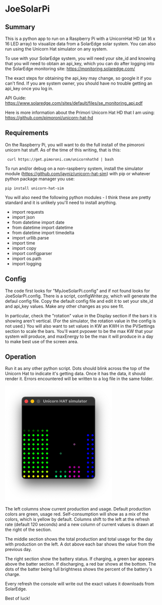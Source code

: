 # JoeSolarPi

## Summary

This is a python app to run on a Raspberry Pi with a UnicornHat HD (at 16 x 16 LED array) to visualize data from a SolarEdge solar system. You can also run using the Unicorn Hat simulator on any system.

To use with your SolarEdge system, you will need your site_id and knowing that you will need to obtain an api_key, which you can do after logging into the SolarEdge monitoring site: https://monitoring.solaredge.com/

The exact steps for obtaining the api_key may change, so google it if you can't find. If you are system owner, you should have no trouble getting an api_key once you log in.

API Guide: https://www.solaredge.com/sites/default/files/se_monitoring_api.pdf

Here is more information about the Primori Unicorn Hat HD that I am using: https://github.com/pimoroni/unicorn-hat-hd

## Requirements
On the Raspberry Pi, you will want to do the full install of the pimoroni unicorn hat stuff. As of the time of this writing, that is this:

```
 curl https://get.pimoroni.com/unicornhathd | bash
```

To run and/or debug on a non-raspberry system, install the simulator module (https://github.com/jayniz/unicorn-hat-sim) with pip or whatever python package manager you use:
```
pip install unicorn-hat-sim
```

You will also need the following python modules - I think these are pretty standard and it is unlikely you'll need to install anything.

- import requests
- import json
- from datetime import date
- from datetime import datetime
- from datetime import timedelta
- import urllib.parse
- import time
- import copy
- import configparser
- import os.path
- import logging

## Config
The code first looks for "MyJoeSolarPi.config" and if not found looks for JoeSolarPi.config. There is a script, configWriter.py, which will generate the defaul config file. Copy the default config file and edit it to set your site_id and api_key values. Make any other changes as you see fit.

In particular, check the "rotation" value in the Display section if the bars it is showing aren't vertical. (For the simulator, the rotation value in the config is not used.) You will also want to set values in KW an KWH in the PVSettings section to scale the bars. You'll want pvpower to be the max KW that your system will produce, and maxEnergy to be the max it will produce in a day to make best use of the screen area.

## Operation
Run it as any other python script. Dots should blink across the top of the Unicorn Hat to indicate it's getting data. Once it has the data, it should render it. Errors encountered will be written to a log file in the same folder. 

![image info](./img/JoeSolarPi.png)

The left columns show current production and usage. Default production colors are green, usage red. Self-consumption will show as a mix of the colors, which is yellow by default. Columns shift to the left at the refresh rate (default 120 seconds) and a new column of current values is drawn at the right of the section.

The middle section shows the total production and total usage for the day with production on the left. A dot above each bar shows the value from the previous day.

The right section show the battery status. If charging, a green bar appears above the batter section. If discharging, a red bar shows at the bottom. The dots of the batter being full brightness shows the percent of the battery's charge.

Every refresh the console will write out the exact values it downloads from SolarEdge.

Best of luck!
